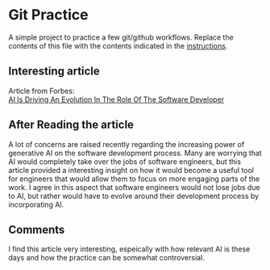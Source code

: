 # Git Practice
A simple project to practice a few git/github workflows.  Replace the contents of this file with the contents indicated in the [instructions](./instructions.md).

## Interesting article
Article from Forbes:   
[AI Is Driving An Evolution In The Role Of The Software Developer](https://www.forbes.com/sites/garydrenik/2024/07/09/ai-is-driving-an-evolution-in-the-role-of-the-software-developer/)

## After Reading the article
A lot of concerns are raised recently regarding the increasing power of generative AI on the software development process. Many are worrying that AI would completely take over the jobs of software engineers, but this article provided a interesting insight on how it would become a useful tool for engineers that would allow them to focus on more engaging parts of the work. I agree in this aspect that software engineers would not lose jobs due to AI, but rather would have to evolve around their development process by incorporating AI.

## Comments
I find this article very interesting, espeically with how relevant AI is these days and how the practice can be somewhat controversial.
